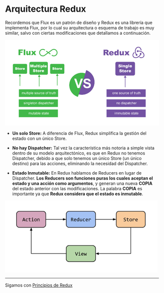 # Arquitectura Redux

Recordemos que Flux es un patrón de diseño y Redux es una librería que implementa Flux, por lo cual su arquitectura o esquema de trabajo es muy similar, salvo con ciertas modificaciones que detallamos a continuación.

<p float="left">
    <img src="redux-vs-flux.jpg" alt="Workshop Redux en Angular con NgRx" width="550" />
</p>

- **Un solo Store:** A diferencia de Flux, Redux simplifica la gestión del estado con un único Store.

- **No hay Dispatcher:** Tal vez la característica más notoria a simple vista dentro de su modelo arquitectónico, es que en Redux no tenemos Dispatcher, debido a que solo tenemos un único Store (un único destino) para las acciones, eliminando la necesidad del Dispatcher.

- **Estado Inmutable:**  En Redux hablamos de Reducers en lugar de Dispatcher. **Los Reducers son funciones puras los cuales aceptan el estado y una acción como argumentos**, y generan una nueva **COPIA** del estado anterior con las modificaciones. La palabra **COPIA** es importante ya que **Redux considera que el estado es inmutable**.

<p float="left">
    <img src="redux-architect.png" alt="Workshop Redux en Angular con NgRx" width="500" />
</p>

---

Sigamos con [Principios de Redux](../3-redux/3-3-principios-redux.md)
